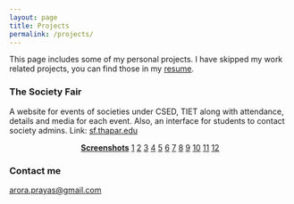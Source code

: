 ```yaml
---
layout: page
title: Projects
permalink: /projects/
---
```

This page includes some of my personal projects.
I have skipped my work related projects, you can find those in my [resume](https://bit.ly/2Y7xSkF). 

### The Society Fair

A website for events of societies under CSED, TIET along with attendance, details and media for each event. Also, an interface for students to contact society admins. Link: [sf.thapar.edu](http://appforms.thapar.edu/sf/)
<div style="text-align:center">
    <a href="/SocietyFair/Home.PNG" data-lightbox="Society Fair" alt="User Section: Home"><b>Screenshots</b></a>
    <a href="/SocietyFair/IEEE.PNG" data-lightbox="Society Fair" alt="User Section: Society View">1</a>
    <a href="/SocietyFair/IEEE_2.PNG" data-lightbox="Society Fair" alt="User Section: Events_View">2</a>
    <a href="/SocietyFair/IEEE_open_event.PNG" data-lightbox="Society Fair" alt="User Section: Open Event">3</a>
    <a href="/SocietyFair/IEEE_POSTER.PNG" data-lightbox="Society Fair" alt="User Section: Poster View">4</a>
    <a href="/SocietyFair/Event_attendance.PNG" data-lightbox="Society Fair" alt="User Section: Event attendance">5</a>
    <a href="/SocietyFair/Event_attendance_1.PNG" data-lightbox="Society Fair" alt="User Section: Event attendance(2)">6</a>
    <a href="/SocietyFair/Event_Images.PNG" data-lightbox="Society Fair" alt="User Section: Event Images">7</a>
    <a href="/SocietyFair/Coordinator_Login.PNG" data-lightbox="Society Fair" alt="Admin Section: Coordinator Login">8</a>
    <a href="/SocietyFair/Coordinator_Home_Page.PNG" data-lightbox="Society Fair" alt="Admin Section: Problem Dashboard">9</a>
    <a href="/SocietyFair/Adding_new_event.PNG" data-lightbox="Society Fair" alt="Admin Section: Adding new event">10</a>
    <a href="/SocietyFair/New_event_2.PNG" data-lightbox="Society Fair" alt="Admin Section: Adding new event(2)">11</a>
    <a href="/SocietyFair/Contact.PNG" data-lightbox="Society Fair" alt="User/Admin Section: Contact">12</a>
</div>

### Contact me

[arora.prayas@gmail.com](mailto:arora.prayas@gmail.com)
